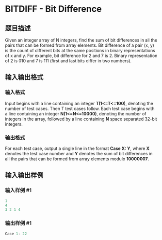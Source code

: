 # BITDIFF - Bit Difference

## 题目描述

Given an integer array of N integers, find the sum of bit differences in all the pairs that can be formed from array elements. Bit difference of a pair (x, y) is the count of different bits at the same positions in binary representations of x and y. For example, bit difference for 2 and 7 is 2. Binary representation of 2 is 010 and 7 is 111 (first and last bits differ in two numbers).

## 输入输出格式

### 输入格式

Input begins with a line containing an integer **T(1<=T<=100)**, denoting the number of test cases. Then T test cases follow. Each test case begins with a line containing an integer **N(1<=N<=10000)**, denoting the number of integers in the array, followed by a line containing **N** space separated 32-bit integers.

### 输出格式

For each test case, output a single line in the format **Case X: Y**, where **X** denotes the test case number and **Y** denotes the sum of bit differences in all the pairs that can be formed from array elements modulo **10000007**.

## 输入输出样例

### 输入样例 #1

```cpp
1
4
3 2 1 4
```


### 输出样例 #1

```cpp
Case 1: 22
```


